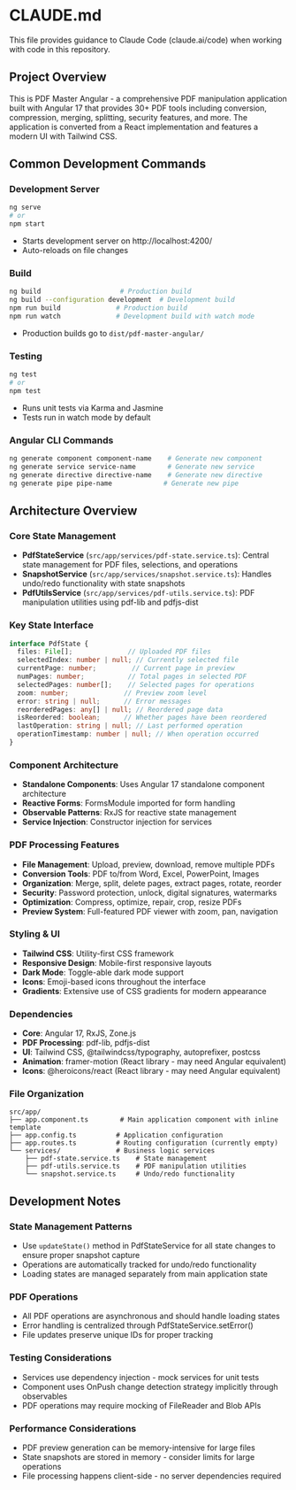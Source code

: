 # CLAUDE.md

This file provides guidance to Claude Code (claude.ai/code) when working with code in this repository.

## Project Overview

This is PDF Master Angular - a comprehensive PDF manipulation application built with Angular 17 that provides 30+ PDF tools including conversion, compression, merging, splitting, security features, and more. The application is converted from a React implementation and features a modern UI with Tailwind CSS.

## Common Development Commands

### Development Server
```bash
ng serve
# or
npm start
```
- Starts development server on http://localhost:4200/
- Auto-reloads on file changes

### Build
```bash
ng build                    # Production build
ng build --configuration development  # Development build
npm run build              # Production build
npm run watch              # Development build with watch mode
```
- Production builds go to `dist/pdf-master-angular/`

### Testing
```bash
ng test
# or
npm test
```
- Runs unit tests via Karma and Jasmine
- Tests run in watch mode by default

### Angular CLI Commands
```bash
ng generate component component-name    # Generate new component
ng generate service service-name        # Generate new service
ng generate directive directive-name    # Generate new directive
ng generate pipe pipe-name             # Generate new pipe
```

## Architecture Overview

### Core State Management
- **PdfStateService** (`src/app/services/pdf-state.service.ts`): Central state management for PDF files, selections, and operations
- **SnapshotService** (`src/app/services/snapshot.service.ts`): Handles undo/redo functionality with state snapshots
- **PdfUtilsService** (`src/app/services/pdf-utils.service.ts`): PDF manipulation utilities using pdf-lib and pdfjs-dist

### Key State Interface
```typescript
interface PdfState {
  files: File[];              // Uploaded PDF files
  selectedIndex: number | null; // Currently selected file
  currentPage: number;         // Current page in preview
  numPages: number;           // Total pages in selected PDF
  selectedPages: number[];    // Selected pages for operations
  zoom: number;              // Preview zoom level
  error: string | null;      // Error messages
  reorderedPages: any[] | null; // Reordered page data
  isReordered: boolean;      // Whether pages have been reordered
  lastOperation: string | null; // Last performed operation
  operationTimestamp: number | null; // When operation occurred
}
```

### Component Architecture
- **Standalone Components**: Uses Angular 17 standalone component architecture
- **Reactive Forms**: FormsModule imported for form handling
- **Observable Patterns**: RxJS for reactive state management
- **Service Injection**: Constructor injection for services

### PDF Processing Features
- **File Management**: Upload, preview, download, remove multiple PDFs
- **Conversion Tools**: PDF to/from Word, Excel, PowerPoint, Images
- **Organization**: Merge, split, delete pages, extract pages, rotate, reorder
- **Security**: Password protection, unlock, digital signatures, watermarks
- **Optimization**: Compress, optimize, repair, crop, resize PDFs
- **Preview System**: Full-featured PDF viewer with zoom, pan, navigation

### Styling & UI
- **Tailwind CSS**: Utility-first CSS framework
- **Responsive Design**: Mobile-first responsive layouts
- **Dark Mode**: Toggle-able dark mode support
- **Icons**: Emoji-based icons throughout the interface
- **Gradients**: Extensive use of CSS gradients for modern appearance

### Dependencies
- **Core**: Angular 17, RxJS, Zone.js
- **PDF Processing**: pdf-lib, pdfjs-dist
- **UI**: Tailwind CSS, @tailwindcss/typography, autoprefixer, postcss
- **Animation**: framer-motion (React library - may need Angular equivalent)
- **Icons**: @heroicons/react (React library - may need Angular equivalent)

### File Organization
```
src/app/
├── app.component.ts        # Main application component with inline template
├── app.config.ts          # Application configuration
├── app.routes.ts          # Routing configuration (currently empty)
└── services/              # Business logic services
    ├── pdf-state.service.ts    # State management
    ├── pdf-utils.service.ts    # PDF manipulation utilities
    └── snapshot.service.ts     # Undo/redo functionality
```

## Development Notes

### State Management Patterns
- Use `updateState()` method in PdfStateService for all state changes to ensure proper snapshot capture
- Operations are automatically tracked for undo/redo functionality
- Loading states are managed separately from main application state

### PDF Operations
- All PDF operations are asynchronous and should handle loading states
- Error handling is centralized through PdfStateService.setError()
- File updates preserve unique IDs for proper tracking

### Testing Considerations
- Services use dependency injection - mock services for unit tests
- Component uses OnPush change detection strategy implicitly through observables
- PDF operations may require mocking of FileReader and Blob APIs

### Performance Considerations
- PDF preview generation can be memory-intensive for large files
- State snapshots are stored in memory - consider limits for large operations
- File processing happens client-side - no server dependencies required